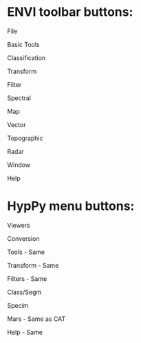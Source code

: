 # ENVI toolbar buttons:
File

Basic Tools

Classification

Transform

Filter

Spectral

Map

Vector

Topographic

Radar

Window

Help

# HypPy menu buttons:
Viewers

Conversion

Tools - Same

Transform - Same

Filters - Same

Class/Segm

Specim

Mars - Same as CAT

Help - Same
